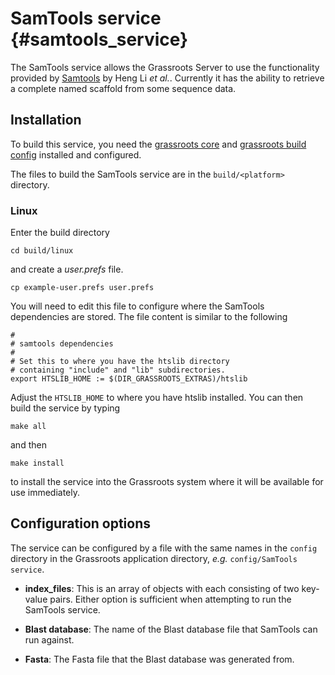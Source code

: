 ﻿# SamTools service {#samtools_service}

The SamTools service allows the Grassroots Server to use the functionality provided by [Samtools](http://www.htslib.org) by Heng Li *et al.*. 
Currently it has the ability to retrieve a complete named scaffold from some sequence data.

## Installation

To build this service, you need the [grassroots core](https://github.com/TGAC/grassroots-core) and [grassroots build config](https://github.com/TGAC/grassroots-build-config) installed and configured. 

The files to build the SamTools service are in the ```build/<platform>``` directory. 

### Linux

Enter the build directory 

```cd build/linux```

and create a *user.prefs* file.

```cp example-user.prefs user.prefs```

You will need to edit this file to configure where the SamTools dependencies are stored. The file content is similar to the following

``` 
#
# samtools dependencies
#
# Set this to where you have the htslib directory 
# containing "include" and "lib" subdirectories.
export HTSLIB_HOME := $(DIR_GRASSROOTS_EXTRAS)/htslib
```

Adjust the ```HTSLIB_HOME``` to where you have htslib installed. You can then build the service by typing

```make all```

and then 

```make install```

to install the service into the Grassroots system where it will be available for use immediately.


## Configuration options

The service can be configured by a file with the same names in the ```config``` directory in the Grassroots application directory, *e.g.* ```config/SamTools service```. 


* **index_files**: This is an array of objects with each consisting of two key-value pairs.
 Either option is sufficient when attempting to run the SamTools service.
 
 * **Blast database**: The name of the Blast database file that SamTools can run against.
 * **Fasta**: The Fasta file that the Blast database was generated from.

 